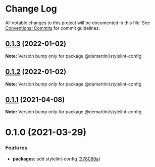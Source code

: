 # Change Log

All notable changes to this project will be documented in this file.
See [Conventional Commits](https://conventionalcommits.org) for commit guidelines.

## [0.1.3](https://github.com/demartini/base-configs/compare/@demartini/stylelint-config@0.1.2...@demartini/stylelint-config@0.1.3) (2022-01-02)

**Note:** Version bump only for package @demartini/stylelint-config





## [0.1.2](https://github.com/demartini/base-configs/compare/@demartini/stylelint-config@0.1.1...@demartini/stylelint-config@0.1.2) (2022-01-02)

**Note:** Version bump only for package @demartini/stylelint-config





## [0.1.1](https://github.com/demartini/base-configs/compare/@demartini/stylelint-config@0.1.0...@demartini/stylelint-config@0.1.1) (2021-04-08)

**Note:** Version bump only for package @demartini/stylelint-config





# 0.1.0 (2021-03-29)


### Features

* **packages:** add stylelint-config ([378089a](https://github.com/demartini/base-configs/commit/378089ab98d29d613905a71f7ae61cb840f8210d))
